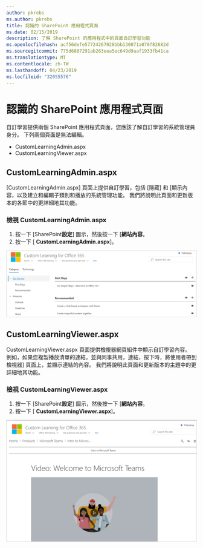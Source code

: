 ```yaml
---
author: pkrebs
ms.author: pkrebs
title: 認識的 SharePoint 應用程式頁面
ms.date: 02/15/2019
description: 了解 SharePoint 的應用程式中的頁面自訂學習功能
ms.openlocfilehash: acf56defe57724267028bbb130071a070f82682d
ms.sourcegitcommit: 775d6807291ab263eea5ec649d9aaf1933fb41ca
ms.translationtype: MT
ms.contentlocale: zh-TW
ms.lasthandoff: 04/23/2019
ms.locfileid: "32055576"
---
```

# <a name="get-to-know-the-sharepoint-application-pages"></a>認識的 SharePoint 應用程式頁面

自訂學習提供兩個 SharePoint 應用程式頁面，您應該了解自訂學習的系統管理員身分。 下列兩個頁面是無法編輯。 

- CustomLearningAdmin.aspx
- CustomLearningViewer.aspx

## <a name="customlearningadminaspx"></a>CustomLearningAdmin.aspx

[CustomLearningAdmin.aspx] 頁面上提供自訂學習，包括 [隱藏] 和 [顯示內容，以及建立和編輯子類別和播放的系統管理功能。 我們將說明此頁面和更新版本的各節中的更詳細地其功能。

### <a name="view-customlearningadminaspx"></a>檢視 CustomLearningAdmin.aspx

1. 按一下 [SharePoint**設定**] 圖示，然後按一下 [**網站內容**。 
2. 按一下 [ **CustomLearningAdmin.aspx**]。 

![cg adminapppage.png](media/cg-adminapppage.png)

## <a name="customlearningvieweraspx"></a>CustomLearningViewer.aspx
CustomLearningViewer.aspx 頁面提供檢視器網頁組件中顯示自訂學習內容。 例如，如果您複製播放清單的連結，並與同事共用，連結，按下時，將使用者帶到檢視器] 頁面上，並顯示連結的內容。 我們將說明此頁面和更新版本的主題中的更詳細地其功能。

### <a name="view-customlearningvieweraspx"></a>檢視 CustomLearningViewer.aspx

1. 按一下 [SharePoint**設定**] 圖示，然後按一下 [**網站內容**。 
2. 按一下 [ **CustomLearningViewer.aspx**]。 

![cg viewerapppage.png](media/cg-viewerapppage.png)

